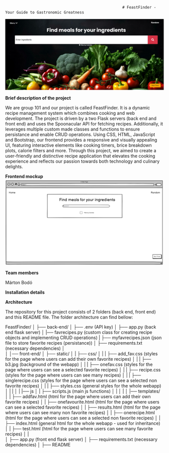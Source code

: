                                                        # FeastFinder - Your Guide to Gastronomic Greatness
![alt text](image.png)

**Brief description of the project**

We are group 101 and our project is called FeastFinder. It is a dynamic recipe management system which combines cooking and web development. The project is driven by a two Flask servers (back end and front end) and uses the Spoonacular API for fetching recipes. Additionally, it leverages multiple custom made classes and functions to ensure persistance and enable CRUD operations. Using CSS, HTML, JavaScript and Bootstrap, our frontend provides a responsive and visually appealing UI, featuring interactive elements like cooking timers, brice breakdown plots, calorie filters and more. Through this project, we aimed to create a user-friendly and distinctive recipe application that elevates the cooking experience and reflects our passion towards both technology and culinary delights.

**Frontend mockup**
![alt text](image-1.png)

**Team members**

Márton Bodó

**Installation details**


**Architecture**

The repository for this project consists of 2 folders (back end, front end) and this README file.
The folder architecture can find bellow:

FeastFinder/
│
├── back-end/
│   ├── .env (API key)
│   ├── app.py (back end flask server)
│   |── favrecipes.py (custom class for creating recipe objects and implementing CRUD operations)
|   ├── myfavrecipes.json (json file to store favorite recipes (persistance))
│   ├── requirements.txt (necessary dependencies)
│      
│
│── front-end/
│    ├── static/
│    |   ├── css/
│    |   |    ├── add_fav.css (styles for the page where users can add their own favorite recipes)
│    |   |    ├── b3.jpg (background of the webapp)
│    |   |    ├── onefav.css (styles for the page where users can see a selected favorite recipes)
│    |   |    ├── recipe.css (styles for the page where users can see many recipes)
│    |   |    ├── singlerecipe.css (styles for the page where users can see a selected non favorite recipes)
│    |   |    ├── styles.css (general styles for the whole webapp)
│    |   |
│    |   |── js
│    |        ├── scripts.js (main js functions)
│    |
│    |
│    |── templates/
│    |        ├── addfav.html (html for the page where users can add their own favorite recipes)
│    |        ├── onefavourite.html (html for the page where users can see a selected favorite recipes)
│    |        ├── results.html (html for the page where users can see many non favorite recipes)
│    |        ├── onerecipe.html (html for the page where users can see a selected non favorite recipes)
│    |        ├── index.html (general html for the whole webapp - used for inheritance)
│    |        ├── test.html (html for the page where users can see many favorite recipes)
│    |        
│    ├── app.py (front end flask server)
│    ├── requirements.txt (necessary dependencies)
│
├── README
